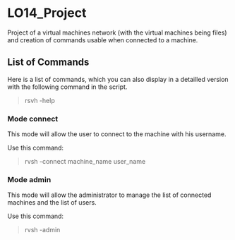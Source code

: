 # LO14_Project

Project of a virtual machines network (with the virtual machines being files) and creation of commands usable when connected to a machine.

## List of Commands

Here is a list of commands, which you can also display in a detailled version with the following command in the script.
>rsvh -help

### Mode connect

This mode will allow the user to connect to the machine with his username.

Use this command:
>rvsh -connect machine_name user_name

### Mode admin

This mode will allow the administrator to manage the list of connected machines and the list of users.

Use this command:
>rvsh -admin